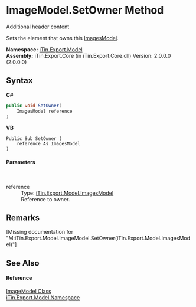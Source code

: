 # ImageModel.SetOwner Method 
Additional header content 

Sets the element that owns this <a href="T_iTin_Export_Model_ImagesModel">ImagesModel</a>.

**Namespace:**&nbsp;<a href="N_iTin_Export_Model">iTin.Export.Model</a><br />**Assembly:**&nbsp;iTin.Export.Core (in iTin.Export.Core.dll) Version: 2.0.0.0 (2.0.0.0)

## Syntax

**C#**<br />
``` C#
public void SetOwner(
	ImagesModel reference
)
```

**VB**<br />
``` VB
Public Sub SetOwner ( 
	reference As ImagesModel
)
```


#### Parameters
&nbsp;<dl><dt>reference</dt><dd>Type: <a href="T_iTin_Export_Model_ImagesModel">iTin.Export.Model.ImagesModel</a><br />Reference to owner.</dd></dl>

## Remarks
\[Missing <remarks> documentation for "M:iTin.Export.Model.ImageModel.SetOwner(iTin.Export.Model.ImagesModel)"\]

## See Also


#### Reference
<a href="T_iTin_Export_Model_ImageModel">ImageModel Class</a><br /><a href="N_iTin_Export_Model">iTin.Export.Model Namespace</a><br />